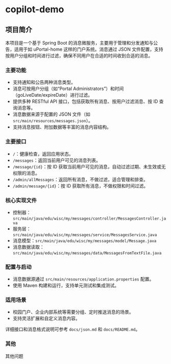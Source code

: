 # copilot-demo

## 项目简介

本项目是一个基于 Spring Boot 的消息微服务，主要用于管理和分发通知与公告，适用于如 uPortal-home 这样的门户系统。消息通过 JSON 文件配置，支持按用户分组和时间进行过滤，确保不同用户在合适的时间收到合适的消息。

### 主要功能
- 支持通知和公告两种消息类型。
- 消息可按用户分组（如“Portal Administrators”）和时间（goLiveDate/expireDate）进行过滤。
- 提供多种 RESTful API 接口，包括获取所有消息、按用户过滤消息、按 ID 查询消息等。
- 消息数据来源于配置的 JSON 文件（如 `src/main/resources/messages.json`）。
- 支持消息按钮、附加数据等丰富的消息内容结构。

### 主要接口
- `/`：健康检查，返回应用状态。
- `/messages`：返回当前用户可见的消息列表。
- `/message/{id}`：按 ID 获取当前用户可见的消息，自动过滤过期、未生效或无权限的消息。
- `/admin/allMessages`：返回所有消息，不做过滤，适合管理和排查。
- `/admin/message/{id}`：按 ID 获取所有消息，不做权限和时间过滤。

### 核心实现文件
- 控制器：`src/main/java/edu/wisc/my/messages/controller/MessagesController.java`
- 服务层：`src/main/java/edu/wisc/my/messages/service/MessagesService.java`
- 消息模型：`src/main/java/edu/wisc/my/messages/model/Message.java`
- 消息数据读取：`src/main/java/edu/wisc/my/messages/data/MessagesFromTextFile.java`

### 配置与启动
- 消息数据源通过 `src/main/resources/application.properties` 配置。
- 使用 Maven 构建和运行，支持单元测试和集成测试。

### 适用场景
- 校园门户、企业内部系统等需要分组、定时推送消息的场景。
- 支持灵活扩展和自定义消息内容。

详细接口和消息格式说明可参考 `docs/json.md` 和 `docs/README.md`。

### 其他
其他问题